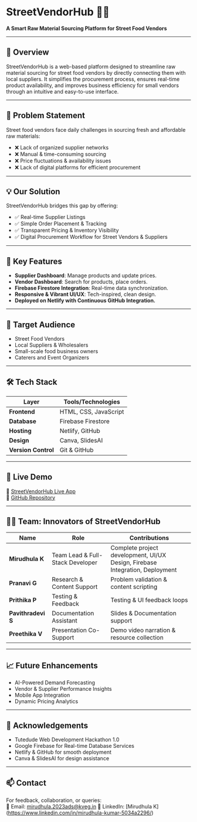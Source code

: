 # StreetVendorHub 🚚🍅
**A Smart Raw Material Sourcing Platform for Street Food Vendors**

---

## 📝 Overview
StreetVendorHub is a web-based platform designed to streamline raw material sourcing for street food vendors by directly connecting them with local suppliers. It simplifies the procurement process, ensures real-time product availability, and improves business efficiency for small vendors through an intuitive and easy-to-use interface.

---

## 🚩 Problem Statement
Street food vendors face daily challenges in sourcing fresh and affordable raw materials:
- ❌ Lack of organized supplier networks
- ❌ Manual & time-consuming sourcing
- ❌ Price fluctuations & availability issues
- ❌ Lack of digital platforms for efficient procurement

---

## 💡 Our Solution
StreetVendorHub bridges this gap by offering:
- ✅ Real-time Supplier Listings
- ✅ Simple Order Placement & Tracking
- ✅ Transparent Pricing & Inventory Visibility
- ✅ Digital Procurement Workflow for Street Vendors & Suppliers

---

## 🔑 Key Features
- **Supplier Dashboard**: Manage products and update prices.
- **Vendor Dashboard**: Search for products, place orders.
- **Firebase Firestore Integration**: Real-time data synchronization.
- **Responsive & Vibrant UI/UX**: Tech-inspired, clean design.
- **Deployed on Netlify with Continuous GitHub Integration.**

---

## 🎯 Target Audience
- Street Food Vendors
- Local Suppliers & Wholesalers
- Small-scale food business owners
- Caterers and Event Organizers

---

## 🛠️ Tech Stack
| Layer         | Tools/Technologies                  |
|---------------|-------------------------------------|
| **Frontend**  | HTML, CSS, JavaScript               |
| **Database**  | Firebase Firestore                  |
| **Hosting**   | Netlify, GitHub                     |
| **Design**    | Canva, SlidesAI                     |
| **Version Control** | Git & GitHub                   |

---

## 🚀 Live Demo
🔗 [StreetVendorHub Live App]( https://streetvendor.netlify.app/ )  
🔗 [GitHub Repository]( https://github.com/Mirudhula10102004/StreetVendorHub/tree/master )

---

## 👩‍💻 Team: Innovators of StreetVendorHub
| Name             | Role                                | Contributions                                                   |
|------------------|-------------------------------------|-----------------------------------------------------------------|
| **Mirudhula K**   | Team Lead & Full-Stack Developer    | Complete project development, UI/UX Design, Firebase Integration, Deployment |
| **Pranavi G**     | Research & Content Support          | Problem validation & content scripting                          |
| **Prithika P**    | Testing & Feedback                  | Testing & UI feedback loops                                     |
| **Pavithradevi S**| Documentation Assistant             | Slides & Documentation support                                 |
| **Preethika V**   | Presentation Co-Support             | Demo video narration & resource collection                      |

---

## 📈 Future Enhancements
- AI-Powered Demand Forecasting
- Vendor & Supplier Performance Insights
- Mobile App Integration
- Dynamic Pricing Analytics

---

## 🙏 Acknowledgements
- Tutedude Web Development Hackathon 1.0
- Google Firebase for Real-time Database Services
- Netlify & GitHub for smooth deployment
- Canva & SlidesAI for design assistance

---

## 📫 Contact
For feedback, collaboration, or queries:  
📧 Email: mirudhula.2023ads@kveg.in
🔗 LinkedIn: [Mirudhula K] (https://www.linkedin.com/in/mirudhula-kumar-5034a2296/)

